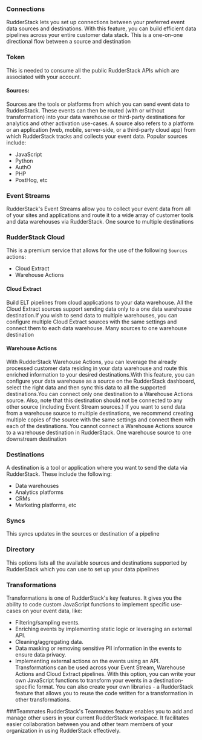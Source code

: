 ### Connections
RudderStack lets you set up connections between your preferred event data sources and destinations. With this feature, you can build efficient data pipelines across your entire customer data stack. This is a one-on-one directional flow between a source and destination

### Token
This is needed to consume all the public RudderStack APIs which are associated with your account.

#### Sources: 
Sources are the tools or platforms from which you can send event data to RudderStack. These events can then be routed (with or without transformation) into your data warehouse or third-party destinations for analytics and other activation use-cases. A source also refers to a platform or an application (web, mobile, server-side, or a third-party cloud app) from which RudderStack tracks and collects your event data. Popular sources include:
- JavaScript
- Python
- AuthO
- PHP
- PostHog, etc


### Event Streams
RudderStack's Event Streams allow you to collect your event data from all of your sites and applications and route it to a wide array of customer tools and data warehouses via RudderStack. One source to multiple destinations

### RudderStack Cloud 
This is a premium service that allows for the use of the following `Sources` actions:
- Cloud Extract
- Warehouse Actions

#### Cloud Extract 
Build ELT pipelines from cloud applications to your data warehouse. All the Cloud Extract sources support sending data only to a one data warehouse destination.If you wish to send data to multiple warehouses, you can configure multiple Cloud Extract sources with the same settings and connect them to each data warehouse. Many sources to one warehouse destination

#### Warehouse Actions
With RudderStack Warehouse Actions, you can leverage the already processed customer data residing in your data warehouse and route this enriched information to your desired destinations.With this feature, you can configure your data warehouse as a source on the RudderStack dashboard, select the right data and then sync this data to all the supported destinations.You can connect only one destination to a Warehouse Actions source. Also, note that this destination should not be connected to any other source (including Event Stream sources.) If you want to send data from a warehouse source to multiple destinations, we recommend creating multiple copies of the source with the same settings and connect them with each of the destinations. You cannot connect a Warehouse Actions source to a warehouse destination in RudderStack. One warehouse source to one downstream destination

### Destinations
A destination is a tool or application where you want to send the data via RudderStack. These include the following:
- Data warehouses
- Analytics platforms
- CRMs
- Marketing platforms, etc

### Syncs
This syncs updates in the sources or destination of a pipeline

### Directory
This options lists all the available sources and destinations supported by RudderStack which you can use to set up your data pipelines

### Transformations
Transformations is one of RudderStack's key features. It gives you the ability to code custom JavaScript functions to implement specific use-cases on your event data, like:
- Filtering/sampling events.
- Enriching events by implementing static logic or leveraging an external API.
- Cleaning/aggregating data.
- Data masking or removing sensitive PII information in the events to ensure data privacy.
- Implementing external actions on the events using an API.
Transformations can be used across your Event Stream, Warehouse Actions and Cloud Extract pipelines. With this option, you can write your own JavaScript functions to transform your events in a destination-specific format. You can also create your own libraries - a RudderStack feature that allows you to reuse the code written for a transformation in other transformations.



###Teammates
RudderStack's Teammates feature enables you to add and manage other users in your current RudderStack workspace. It facilitates easier collaboration between you and other team members of your organization in using RudderStack effectively.
